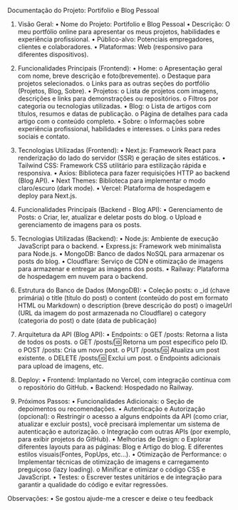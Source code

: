 Documentação do Projeto: Portifolio e Blog Pessoal

1. Visão Geral:
   • Nome do Projeto: Portifolio e Blog Pessoal
   • Descrição: O meu portfólio online para apresentar os meus projetos, habilidades e experiência profissional.
   • Público-alvo: Potenciais empregadores, clientes e colaboradores.
   • Plataformas: Web (responsivo para diferentes dispositivos).

2. Funcionalidades Principais (Frontend):
   • Home:
   o Apresentação geral com nome, breve descrição e foto(brevemente).
   o Destaque para projetos selecionados.
   o Links para as outras seções do portfólio (Projetos, Blog, Sobre).
   • Projetos:
   o Lista de projetos com imagens, descrições e links para demonstrações ou repositórios.
   o Filtros por categoria ou tecnologias utilizadas.
   • Blog:
   o Lista de artigos com títulos, resumos e datas de publicação.
   o Página de detalhes para cada artigo com o conteúdo completo.
   • Sobre:
   o Informações sobre experiência profissional, habilidades e interesses.
   o Links para redes sociais e contato.

3. Tecnologias Utilizadas (Frontend):
   • Next.js: Framework React para renderização do lado do servidor (SSR) e geração de sites estáticos.
   • Tailwind CSS: Framework CSS utilitário para estilização rápida e responsiva.
   • Axios: Biblioteca para fazer requisições HTTP ao backend (Blog API).
   • Next Themes: Biblioteca para implementar o modo claro/escuro (dark mode).
   • Vercel: Plataforma de hospedagem e deploy para Next.js.

4. Funcionalidades Principais (Backend - Blog API):
   • Gerenciamento de Posts:
   o Criar, ler, atualizar e deletar posts do blog.
   o Upload e gerenciamento de imagens para os posts.

5. Tecnologias Utilizadas (Backend):
   • Node.js: Ambiente de execução JavaScript para o backend.
   • Express.js: Framework web minimalista para Node.js.
   • MongoDB: Banco de dados NoSQL para armazenar os posts do blog.
   • Cloudflare: Serviço de CDN e otimização de imagens para armazenar e entregar as imagens dos posts.
   • Railway: Plataforma de hospedagem em nuvem para o backend.

6. Estrutura do Banco de Dados (MongoDB):
   • Coleção posts:
   o \_id (chave primária)
   o title (título do post)
   o content (conteúdo do post em formato HTML ou Markdown)
   o description (breve descrição do post)
   o imageUrl (URL da imagem do post armazenada no Cloudflare)
   o category (categoria do post)
   o date (data de publicação)

7. Arquitetura da API (Blog API):
   • Endpoints:
   o GET /posts: Retorna a lista de todos os posts.
   o GET /posts/:id: Retorna um post específico pelo ID.
   o POST /posts: Cria um novo post.
   o PUT /posts/:id: Atualiza um post existente.
   o DELETE /posts/:id: Exclui um post.
   o Endpoints adicionais para upload de imagens, etc.

8. Deploy:
   • Frontend: Implantado no Vercel, com integração contínua com o repositório do GitHub.
   • Backend: Hospedado no Railway.

9. Próximos Passos:
   • Funcionalidades Adicionais:
   o Seção de depoimentos ou recomendações.
   • Autenticação e Autorização (opcional):
   o Restringir o acesso a alguns endpoints da API (como criar, atualizar e excluir posts), você precisará implementar um sistema de autenticação e autorização.
   o Integração com outras APIs (por exemplo, para exibir projetos do GitHub).
   • Melhorias de Design:
   o Explorar diferentes layouts para as páginas: Blog e Artigo do blog. E diferentes estilos visuais(Fontes, PopUps, etc…).
   • Otimização de Performance:
   o Implementar técnicas de otimização de imagens e carregamento preguiçoso (lazy loading).
   o Minificar e otimizar o código CSS e JavaScript.
   • Testes:
   o Escrever testes unitários e de integração para garantir a qualidade do código e evitar regressões.

Observações:
• Se gostou ajude-me a crescer e deixe o teu feedback
